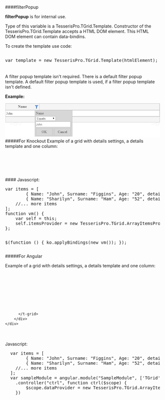 ﻿####filterPopup

**filterPopup** is for internal use. 

Type of this variable is a TesserisPro.TGrid.Template. 
Constructor of the TesserisPro.TGrid.Template accepts a HTML DOM element. 
This HTML DOM element can contain data-bindins.

To create the template use code:
<!--Start the highlighter-->
<pre class="brush: js">

var template = new TesserisPro.TGrid.Template(htmlElement);

</pre>
####

A filter popup template isn't required. There is a default filter popup template. A default filter popup template is used, if a filter popup template isn't defined.

**Example:**

![filterPopupTemplate](../Content/images/imagesForDocs/filterPopupTemplate.jpg)
#####For Knockout
Example of a grid with details settings, a details template and one column:

<pre class="brush: html">
<div data-bind="tgrid: { provider: itemsProvider, enableFiltering: true}">
   <script type="text/html">
   	  <column data-g-member="Name">
   	  </column>
   	  <filterpopup>
        <div><span data-bind="text: path"></span></div>
        <select data-bind="click: function(){}">
            <option value="0">None</option>
            <option value="1">Equals</option>
            <option value="2">Not Equals</option>
        </select>
        <input type='text' value=""/><br>
        <div class="tgrid-filter-popup-button" style="width:70px" data-bind="click: onApply">
   	  	    OK
   	  	</div>
        <div class="tgrid-filter-popup-button" style="width:70px" data-bind="click: onClose">
   	  	   Cancel
   	  	</div>
      </filterpopup>
   </script>
</div>
</pre>
####
Javascript:
<pre class="brush:js">
var items = [
        { Name: "John", Surname: "Figgins", Age: "20", detail_Name: "First name:  John"},
        { Name: "Sharilyn", Surname: "Ham", Age: "52", detail_Name: "First name: Sharilyn"}
    //... more items
];
function vm() {
    var self = this;
    self.itemsProvider = new TesserisPro.TGrid.ArrayItemsProvider(items);
};

$(function () {
    ko.applyBindings(new vm());
});
</pre>

#####For Angular

Example of a grid with details settings, a details template and one column:
<pre class="brush: html">
	<div ng-app="SampleModule"> 
        <div ng-controller="ctrl">
          <t-grid id="test-angular" provider="dataProvider" enablefiltering="true">
            <script type="text/html">
                <column data-g-member="Name" data-g-filter-member="Name">
                </column>
                <filterpopup>
                    <div><span>{{path}}</span></div>
                    <select>
                        <option value="0">None</option>
                        <option value="1">Equals</option>
                        <option value="2">Not Equals</option>
                    </select>
                    <input type="text" value=""><br>
                    <div class="tgrid-filter-popup-button" style="width:70px" ng-click="onApply()">
                        OK
                    </div>
                    <div class="tgrid-filter-popup-button" style="width:70px" ng-click="onClose()">
                        Cancel
                    </div>
                </filterpopup>
            </script>
          </t-grid>
        </div>
    </div>
</pre>

####
Javascript:
<pre class="brush:js">
  var items = [
  		{ Name: "John", Surname: "Figgins", Age: "20", detail_Name: "First name:  John"},
  		{ Name: "Sharilyn", Surname: "Ham", Age: "52", detail_Name: "First name: Sharilyn"}
  	//... more items
  ];
  var sampleModule = angular.module("SampleModule", ['TGrid'])
    .controller("ctrl", function ctrl($scope) {
        $scope.dataProvider = new TesserisPro.TGrid.ArrayItemsProvider(items);
    })
</pre>

#####
<script type="text/javascript">
    SyntaxHighlighter.highlight();
</script>
